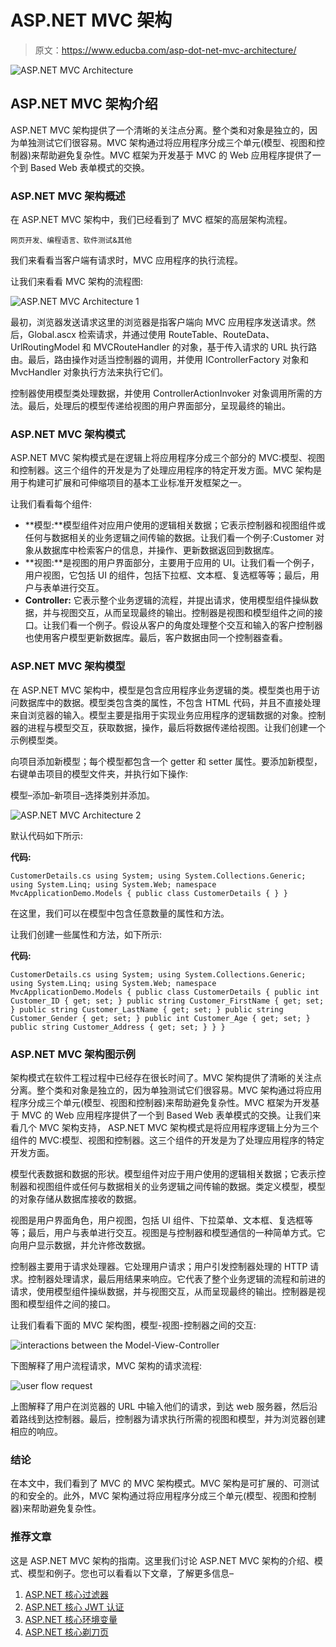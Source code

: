 # ASP.NET MVC 架构

> 原文：<https://www.educba.com/asp-dot-net-mvc-architecture/>

![ASP.NET MVC Architecture](img/65c004daf3f943eeb84e952db26b6f32.png)



## ASP.NET MVC 架构介绍

ASP.NET MVC 架构提供了一个清晰的关注点分离。整个类和对象是独立的，因为单独测试它们很容易。MVC 架构通过将应用程序分成三个单元(模型、视图和控制器)来帮助避免复杂性。MVC 框架为开发基于 MVC 的 Web 应用程序提供了一个到 Based Web 表单模式的交换。

### ASP.NET MVC 架构概述

在 ASP.NET MVC 架构中，我们已经看到了 MVC 框架的高层架构流程。

<small>网页开发、编程语言、软件测试&其他</small>

我们来看看当客户端有请求时，MVC 应用程序的执行流程。

让我们来看看 MVC 架构的流程图:

![ASP.NET MVC Architecture 1](img/4396bbf905eef919ade9c8982edc33b8.png)



最初，浏览器发送请求这里的浏览器是指客户端向 MVC 应用程序发送请求。然后，Global.ascx 检索请求，并通过使用 RouteTable、RouteData、UrlRoutingModel 和 MVCRouteHandler 的对象，基于传入请求的 URL 执行路由。最后，路由操作对适当控制器的调用，并使用 IControllerFactory 对象和 MvcHandler 对象执行方法来执行它们。

控制器使用模型类处理数据，并使用 ControllerActionInvoker 对象调用所需的方法。最后，处理后的模型传递给视图的用户界面部分，呈现最终的输出。

### ASP.NET MVC 架构模式

ASP.NET MVC 架构模式是在逻辑上将应用程序分成三个部分的 MVC:模型、视图和控制器。这三个组件的开发是为了处理应用程序的特定开发方面。MVC 架构是用于构建可扩展和可伸缩项目的基本工业标准开发框架之一。

让我们看看每个组件:

*   **模型:**模型组件对应用户使用的逻辑相关数据；它表示控制器和视图组件或任何与数据相关的业务逻辑之间传输的数据。让我们看一个例子:Customer 对象从数据库中检索客户的信息，并操作、更新数据返回到数据库。
*   **视图:**是视图的用户界面部分，主要用于应用的 UI。让我们看一个例子，用户视图，它包括 UI 的组件，包括下拉框、文本框、复选框等等；最后，用户与表单进行交互。
*   **Controller:** 它表示整个业务逻辑的流程，并提出请求，使用模型组件操纵数据，并与视图交互，从而呈现最终的输出。控制器是视图和模型组件之间的接口。让我们看一个例子。假设从客户的角度处理整个交互和输入的客户控制器也使用客户模型更新数据库。最后，客户数据由同一个控制器查看。

### ASP.NET MVC 架构模型

在 ASP.NET MVC 架构中，模型是包含应用程序业务逻辑的类。模型类也用于访问数据库中的数据。模型类包含类的属性，不包含 HTML 代码，并且不直接处理来自浏览器的输入。模型主要是指用于实现业务应用程序的逻辑数据的对象。控制器的进程与模型交互，获取数据，操作，最后将数据传递给视图。让我们创建一个示例模型类。

向项目添加新模型；每个模型都包含一个 getter 和 setter 属性。要添加新模型，右键单击项目的模型文件夹，并执行如下操作:

模型–添加–新项目–选择类别并添加。

![ASP.NET MVC Architecture 2](img/d8320aac5df164787fc190ce3c384ad2.png)



默认代码如下所示:

**代码:**

`CustomerDetails.cs
using System;
using System.Collections.Generic;
using System.Linq;
using System.Web;
namespace MvcApplicationDemo.Models
{
public class CustomerDetails
{
}
}`

在这里，我们可以在模型中包含任意数量的属性和方法。

让我们创建一些属性和方法，如下所示:

**代码:**

`CustomerDetails.cs
using System;
using System.Collections.Generic;
using System.Linq;
using System.Web;
namespace MvcApplicationDemo.Models
{
public class CustomerDetails
{
public int Customer_ID { get; set; }
public string Customer_FirstName { get; set; }
public string Customer_LastName { get; set; }
public string Customer_Gender { get; set; }
public int Customer_Age { get; set; }
public string Customer_Address { get; set; }
}
}`

### ASP.NET MVC 架构图示例

架构模式在软件工程过程中已经存在很长时间了。MVC 架构提供了清晰的关注点分离。整个类和对象是独立的，因为单独测试它们很容易。MVC 架构通过将应用程序分成三个单元(模型、视图和控制器)来帮助避免复杂性。MVC 框架为开发基于 MVC 的 Web 应用程序提供了一个到 Based Web 表单模式的交换。让我们来看几个 MVC 架构支持，
ASP.NET MVC 架构模式是将应用程序逻辑上分为三个组件的 MVC:模型、视图和控制器。这三个组件的开发是为了处理应用程序的特定开发方面。

模型代表数据和数据的形状。模型组件对应于用户使用的逻辑相关数据；它表示控制器和视图组件或任何与数据相关的业务逻辑之间传输的数据。类定义模型，模型的对象存储从数据库接收的数据。

视图是用户界面角色，用户视图，包括 UI 组件、下拉菜单、文本框、复选框等等；最后，用户与表单进行交互。视图是与控制器和模型通信的一种简单方式。它向用户显示数据，并允许修改数据。

控制器主要用于请求处理器。它处理用户请求；用户引发控制器处理的 HTTP 请求。控制器处理请求，最后用结果来响应。它代表了整个业务逻辑的流程和前进的请求，使用模型组件操纵数据，并与视图交互，从而呈现最终的输出。控制器是视图和模型组件之间的接口。

让我们看看下面的 MVC 架构图，模型-视图-控制器之间的交互:

![interactions between the Model-View-Controller](img/a830015da6b8e7490f3cd95549a7f45b.png)



下图解释了用户流程请求，MVC 架构的请求流程:

![user flow request](img/0a9ec239b6160587de2cf37df2575e30.png)



上图解释了用户在浏览器的 URL 中输入他们的请求，到达 web 服务器，然后沿着路线到达控制器。最后，控制器为请求执行所需的视图和模型，并为浏览器创建相应的响应。

### 结论

在本文中，我们看到了 MVC 的 MVC 架构模式。MVC 架构是可扩展的、可测试的和安全的。此外，MVC 架构通过将应用程序分成三个单元(模型、视图和控制器)来帮助避免复杂性。

### 推荐文章

这是 ASP.NET MVC 架构的指南。这里我们讨论 ASP.NET MVC 架构的介绍、模式、模型和例子。您也可以看看以下文章，了解更多信息–

1.  [ASP.NET 核心过滤器](https://www.educba.com/asp-dot-net-core-filter/)
2.  [ASP.NET 核心 JWT 认证](https://www.educba.com/asp-net-core-jwt-authentication/)
3.  [ASP.NET 核心环境变量](https://www.educba.com/asp-dot-net-core-environment-variables/)
4.  [ASP.NET 核心剃刀页](https://www.educba.com/asp-dot-net-core-razor-pages/)





